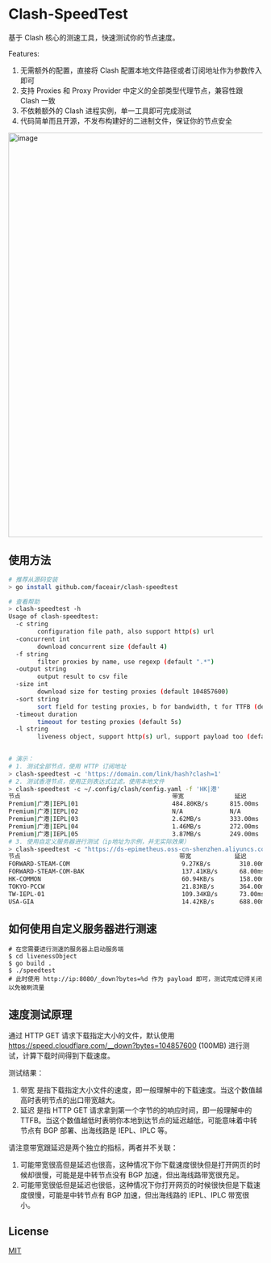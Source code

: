 # Clash-SpeedTest

基于 Clash 核心的测速工具，快速测试你的节点速度。

Features:
1. 无需额外的配置，直接将 Clash 配置本地文件路径或者订阅地址作为参数传入即可
2. 支持 Proxies 和 Proxy Provider 中定义的全部类型代理节点，兼容性跟 Clash 一致
3. 不依赖额外的 Clash 进程实例，单一工具即可完成测试
4. 代码简单而且开源，不发布构建好的二进制文件，保证你的节点安全

<img width="801" alt="image" src="https://user-images.githubusercontent.com/3659110/236233818-d149c5a9-8e62-437f-8c67-55341984184d.png">

## 使用方法

```bash
# 推荐从源码安装
> go install github.com/faceair/clash-speedtest

# 查看帮助
> clash-speedtest -h
Usage of clash-speedtest:
  -c string
        configuration file path, also support http(s) url
  -concurrent int
        download concurrent size (default 4)
  -f string
        filter proxies by name, use regexp (default ".*")
  -output string
        output result to csv file
  -size int
        download size for testing proxies (default 104857600)
  -sort string
        sort field for testing proxies, b for bandwidth, t for TTFB (default "b")
  -timeout duration
        timeout for testing proxies (default 5s)
  -l string
        liveness object, support http(s) url, support payload too (default "https://speed.cloudflare.com/__down?bytes=%d")
        

# 演示：
# 1. 测试全部节点，使用 HTTP 订阅地址
> clash-speedtest -c 'https://domain.com/link/hash?clash=1'
# 2. 测试香港节点，使用正则表达式过滤，使用本地文件
> clash-speedtest -c ~/.config/clash/config.yaml -f 'HK|港'
节点                                        	带宽          	延迟
Premium|广港|IEPL|01                        	484.80KB/s  	815.00ms
Premium|广港|IEPL|02                        	N/A         	N/A
Premium|广港|IEPL|03                        	2.62MB/s    	333.00ms
Premium|广港|IEPL|04                        	1.46MB/s    	272.00ms
Premium|广港|IEPL|05                        	3.87MB/s    	249.00ms
# 3. 使用自定义服务器进行测试（ip地址为示例，并无实际效果）
> clash-speedtest -c "https://ds-epimetheus.oss-cn-shenzhen.aliyuncs.com/rules" -l "http://1.1.1.1:8080/_down?bytes=%d" --size 10200
节点                                            带宽            延迟          
FORWARD-STEAM-COM                               9.27KB/s        310.00ms    
FORWARD-STEAM-COM-BAK                           137.41KB/s      68.00ms     
HK-COMMON                                       60.94KB/s       158.00ms    
TOKYO-PCCW                                      21.83KB/s       364.00ms    
TW-IEPL-01                                      109.34KB/s      73.00ms     
USA-GIA                                         14.42KB/s       688.00ms 
```

## 如何使用自定义服务器进行测速

```shell
# 在您需要进行测速的服务器上启动服务端
$ cd livenessObject
$ go build .
$ ./speedtest
# 此时使用 http://ip:8080/_down?bytes=%d 作为 payload 即可，测试完成记得关闭以免被刷流量
```

## 速度测试原理

通过 HTTP GET 请求下载指定大小的文件，默认使用 https://speed.cloudflare.com/__down?bytes=104857600 (100MB) 进行测试，计算下载时间得到下载速度。

测试结果：
1. 带宽 是指下载指定大小文件的速度，即一般理解中的下载速度。当这个数值越高时表明节点的出口带宽越大。
2. 延迟 是指 HTTP GET 请求拿到第一个字节的的响应时间，即一般理解中的 TTFB。当这个数值越低时表明你本地到达节点的延迟越低，可能意味着中转节点有 BGP 部署、出海线路是 IEPL、IPLC 等。

请注意带宽跟延迟是两个独立的指标，两者并不关联：
1. 可能带宽很高但是延迟也很高，这种情况下你下载速度很快但是打开网页的时候却很慢，可能是是中转节点没有 BGP 加速，但出海线路带宽很充足。
2. 可能带宽很低但是延迟也很低，这种情况下你打开网页的时候很快但是下载速度很慢，可能是中转节点有 BGP 加速，但出海线路的 IEPL、IPLC 带宽很小。

## License

[MIT](LICENSE)
